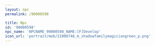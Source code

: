 ```yaml
---
layout: npc
permalink: /90000598

title: Npc
id: '90000598'
npc_name: 'NPCNAME_90000598_NAME:[F]Develop'
icon_url: 'portrait/mob/21000746_m_shadowfamilymagiciangreen_p.png'
---
```

